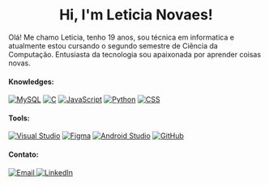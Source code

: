<h1 align="center">Hi, I'm Leticia Novaes!</h1>

<p>Olá! Me chamo Leticia, tenho 19 anos, sou técnica em informatica e atualmente estou cursando o segundo semestre de Ciência da Computação. Entusiasta da tecnologia sou apaixonada por aprender coisas novas.</p>

<h4>Knowledges: </h4>
<p>
 <a target="_blank" rel="noopener noreferrer nofollow" href="https://camo.githubusercontent.com/bdb7014244c76b9f26a92a90fea53cf1998727ea172dcf5b7e02385d75a4566c/68747470733a2f2f696d672e736869656c64732e696f2f62616467652f2d6d7973716c2d3044313131373f7374796c653d666f722d7468652d6261646765266c6f676f3d6d7973716c266c6162656c436f6c6f723d304431313137"><img src="https://camo.githubusercontent.com/bdb7014244c76b9f26a92a90fea53cf1998727ea172dcf5b7e02385d75a4566c/68747470733a2f2f696d672e736869656c64732e696f2f62616467652f2d6d7973716c2d3044313131373f7374796c653d666f722d7468652d6261646765266c6f676f3d6d7973716c266c6162656c436f6c6f723d304431313137" alt="MySQL" data-canonical-src="https://img.shields.io/badge/-mysql-0D1117?style=for-the-badge&amp;logo=mysql&amp;labelColor=0D1117" style="max-width: 100%;"></a>
 <a target="_blank" rel="noopener noreferrer nofollow" href="https://camo.githubusercontent.com/cbc2d2bee4651e536e6d6b999c126f884da9d26da9beaf564c73dbc3cd8d14ba/68747470733a2f2f696d672e736869656c64732e696f2f62616467652f2d432d3044313131373f7374796c653d666f722d7468652d6261646765266c6f676f3d63266c6f676f436f6c6f723d313537324236266c6162656c436f6c6f723d304431313137"><img src="https://camo.githubusercontent.com/cbc2d2bee4651e536e6d6b999c126f884da9d26da9beaf564c73dbc3cd8d14ba/68747470733a2f2f696d672e736869656c64732e696f2f62616467652f2d432d3044313131373f7374796c653d666f722d7468652d6261646765266c6f676f3d63266c6f676f436f6c6f723d313537324236266c6162656c436f6c6f723d304431313137" alt="C" data-canonical-src="https://img.shields.io/badge/-C-0D1117?style=for-the-badge&amp;logo=c&amp;logoColor=1572B6&amp;labelColor=0D1117" style="max-width: 100%;"></a>
 <a target="_blank" rel="noopener noreferrer nofollow" href="https://camo.githubusercontent.com/5f6afbe4a7eaeffc3188ca7f1b601b2af0ed9e153acca7901b2dc4d361470ed2/68747470733a2f2f696d672e736869656c64732e696f2f62616467652f2d4a6176615363726970742d3044313131373f7374796c653d666f722d7468652d6261646765266c6f676f3d6a617661736372697074266c6162656c436f6c6f723d3044313131372674657874436f6c6f723d304431313137"><img src="https://camo.githubusercontent.com/5f6afbe4a7eaeffc3188ca7f1b601b2af0ed9e153acca7901b2dc4d361470ed2/68747470733a2f2f696d672e736869656c64732e696f2f62616467652f2d4a6176615363726970742d3044313131373f7374796c653d666f722d7468652d6261646765266c6f676f3d6a617661736372697074266c6162656c436f6c6f723d3044313131372674657874436f6c6f723d304431313137" alt="JavaScript" data-canonical-src="https://img.shields.io/badge/-JavaScript-0D1117?style=for-the-badge&amp;logo=javascript&amp;labelColor=0D1117&amp;textColor=0D1117" style="max-width: 100%;"></a>
 <a target="_blank" rel="noopener noreferrer nofollow" href="https://camo.githubusercontent.com/d93db3f9d2bb1b81093182949e426585ab66b80c9b19d0e62520f0ba5a06c7a1/68747470733a2f2f696d672e736869656c64732e696f2f62616467652f2d707974686f6e2d3044313131373f7374796c653d666f722d7468652d6261646765266c6f676f3d707974686f6e266c6f676f436f6c6f723d313537324236266c6162656c436f6c6f723d304431313137"><img src="https://camo.githubusercontent.com/d93db3f9d2bb1b81093182949e426585ab66b80c9b19d0e62520f0ba5a06c7a1/68747470733a2f2f696d672e736869656c64732e696f2f62616467652f2d707974686f6e2d3044313131373f7374796c653d666f722d7468652d6261646765266c6f676f3d707974686f6e266c6f676f436f6c6f723d313537324236266c6162656c436f6c6f723d304431313137" alt="Python" data-canonical-src="https://img.shields.io/badge/-python-0D1117?style=for-the-badge&amp;logo=python&amp;logoColor=1572B6&amp;labelColor=0D1117" style="max-width: 100%;"></a>
 <a target="_blank" rel="noopener noreferrer nofollow" href="https://camo.githubusercontent.com/83c9cad27bcb14e5db266e94ab0da3990ef7f4c8904e7a3f1bc5f62e946aa427/68747470733a2f2f696d672e736869656c64732e696f2f62616467652f2d4353532d3044313131373f7374796c653d666f722d7468652d6261646765266c6f676f3d43535333266c6f676f436f6c6f723d313537324236266c6162656c436f6c6f723d304431313137"><img src="https://camo.githubusercontent.com/83c9cad27bcb14e5db266e94ab0da3990ef7f4c8904e7a3f1bc5f62e946aa427/68747470733a2f2f696d672e736869656c64732e696f2f62616467652f2d4353532d3044313131373f7374796c653d666f722d7468652d6261646765266c6f676f3d43535333266c6f676f436f6c6f723d313537324236266c6162656c436f6c6f723d304431313137" alt="CSS" data-canonical-src="https://img.shields.io/badge/-CSS-0D1117?style=for-the-badge&amp;logo=CSS3&amp;logoColor=1572B6&amp;labelColor=0D1117" style="max-width: 100%;"></a>
</p>


<h4>Tools: </h4>
<a target="_blank" rel="noopener noreferrer nofollow" href="https://camo.githubusercontent.com/9830c639147115687b7ae4199d024c3a0f7716ef4fbb23d994fc0b22c10db64f/68747470733a2f2f696d672e736869656c64732e696f2f62616467652f2d56697375616c25323053747564696f2d3044313131373f7374796c653d666f722d7468652d6261646765266c6f676f3d76697375616c2d73747564696f266c6f676f436f6c6f723d433841324338266c6162656c436f6c6f723d304431313137"><img src="https://camo.githubusercontent.com/9830c639147115687b7ae4199d024c3a0f7716ef4fbb23d994fc0b22c10db64f/68747470733a2f2f696d672e736869656c64732e696f2f62616467652f2d56697375616c25323053747564696f2d3044313131373f7374796c653d666f722d7468652d6261646765266c6f676f3d76697375616c2d73747564696f266c6f676f436f6c6f723d433841324338266c6162656c436f6c6f723d304431313137" alt="Visual Studio" data-canonical-src="https://img.shields.io/badge/-Visual%20Studio-0D1117?style=for-the-badge&amp;logo=visual-studio&amp;logoColor=C8A2C8&amp;labelColor=0D1117" style="max-width: 100%;"></a>
<a target="_blank" rel="noopener noreferrer nofollow" href="https://camo.githubusercontent.com/e4ec900500465995897e08c2ed89003dc68c9224eea24cbf83a0add4444f6756/68747470733a2f2f696d672e736869656c64732e696f2f62616467652f2d6669676d612d3044313131373f7374796c653d666f722d7468652d6261646765266c6f676f3d6669676d61266c6162656c436f6c6f723d304431313137"><img src="https://camo.githubusercontent.com/e4ec900500465995897e08c2ed89003dc68c9224eea24cbf83a0add4444f6756/68747470733a2f2f696d672e736869656c64732e696f2f62616467652f2d6669676d612d3044313131373f7374796c653d666f722d7468652d6261646765266c6f676f3d6669676d61266c6162656c436f6c6f723d304431313137" alt="Figma" data-canonical-src="https://img.shields.io/badge/-figma-0D1117?style=for-the-badge&amp;logo=figma&amp;labelColor=0D1117" style="max-width: 100%;"></a>
<a target="_blank" rel="noopener noreferrer nofollow" href="https://camo.githubusercontent.com/9a4df0604673d8dc9fff2d86278984b9e11f311e7cef02ec68040597b7268170/68747470733a2f2f696d672e736869656c64732e696f2f62616467652f2d416e64726f696425323053747564696f2d3044313131373f7374796c653d666f722d7468652d6261646765266c6f676f3d616e64726f69642d73747564696f266c6162656c436f6c6f723d304431313137"><img src="https://camo.githubusercontent.com/9a4df0604673d8dc9fff2d86278984b9e11f311e7cef02ec68040597b7268170/68747470733a2f2f696d672e736869656c64732e696f2f62616467652f2d416e64726f696425323053747564696f2d3044313131373f7374796c653d666f722d7468652d6261646765266c6f676f3d616e64726f69642d73747564696f266c6162656c436f6c6f723d304431313137" alt="Android Studio" data-canonical-src="https://img.shields.io/badge/-Android%20Studio-0D1117?style=for-the-badge&amp;logo=android-studio&amp;labelColor=0D1117" style="max-width: 100%;"></a>
<a target="_blank" rel="noopener noreferrer nofollow" href="https://camo.githubusercontent.com/cb4ee6e83a10663f15292595316aa99ad33d87d25ee18a67f137954b94d668b7/68747470733a2f2f696d672e736869656c64732e696f2f62616467652f2d4769744875622d3044313131373f7374796c653d666f722d7468652d6261646765266c6f676f3d676974687562266c6162656c436f6c6f723d304431313137"><img src="https://camo.githubusercontent.com/cb4ee6e83a10663f15292595316aa99ad33d87d25ee18a67f137954b94d668b7/68747470733a2f2f696d672e736869656c64732e696f2f62616467652f2d4769744875622d3044313131373f7374796c653d666f722d7468652d6261646765266c6f676f3d676974687562266c6162656c436f6c6f723d304431313137" alt="GitHub" data-canonical-src="https://img.shields.io/badge/-GitHub-0D1117?style=for-the-badge&amp;logo=github&amp;labelColor=0D1117" style="max-width: 100%;"></a>


<h4>Contato: </h4>
<a href="mailto:leticia.n.antunes@gmail.com">
    <img src="https://img.shields.io/badge/Email-D14836?style=for-the-badge&logo=gmail&logoColor=white" alt="Email">
</a>
<a href="https://www.linkedin.com/in/let%C3%ADcia-novaes-656aa320a/" target="_blank">
    <img src="https://img.shields.io/badge/LinkedIn-0077B5?style=for-the-badge&logo=linkedin&logoColor=white" alt="LinkedIn">
</a>



<!---
LeticiaNovaesAntunes/LeticiaNovaesAntunes is a ✨ special ✨ repository because its `README.md` (this file) appears on your GitHub profile.
You can click the Preview link to take a look at your changes.
--->
